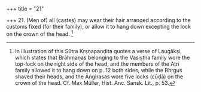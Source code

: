 +++
title = "21"

+++
21. (Men of) all (castes) may wear their hair arranged according to the customs fixed (for their family), or allow it to hang down excepting the lock on the crown of the head. [^12] 


[^12]:  In illustration of this Sūtra Kṛṣṇapaṇḍita quotes a verse of Laugākṣi, which states that Brāhmaṇas belonging to the Vasiṣṭha family wore the top-lock on the right side of the head, and the members of the Atri family allowed it to hang down on p. 12 both sides, while the Bhṛgus shaved their heads, and the Āṅgirasas wore five locks (cūḍā) on the crown of the head. Cf. Max Müller, Hist. Anc. Sansk. Lit., p. 53.
